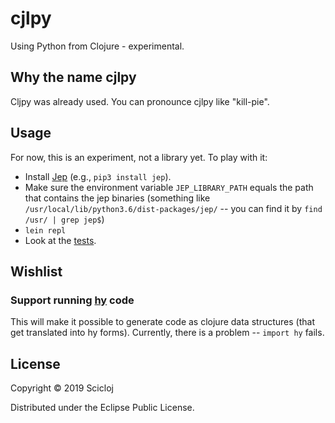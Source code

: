 # cjlpy

Using Python from Clojure - experimental.

## Why the name cjlpy

Cljpy was already used. You can pronounce cjlpy like "kill-pie".

## Usage

For now, this is an experiment, not a library yet. To play with it:

- Install [Jep](https://github.com/ninia/jep) (e.g., `pip3 install jep`). 
- Make sure the environment variable `JEP_LIBRARY_PATH` equals the path that contains the jep binaries (something like `/usr/local/lib/python3.6/dist-packages/jep/` -- you can find it by `find /usr/ | grep jep$`)
- `lein repl`
- Look at the [tests](./test/cjlpy/core_test.clj).

## Wishlist

### Support running [hy](http://docs.hylang.org/en/stable/) code
This will make it possible to generate code as clojure data structures (that get translated into hy forms).
Currently, there is a problem -- `import hy` fails.

## License

Copyright © 2019 Scicloj

Distributed under the Eclipse Public License.
